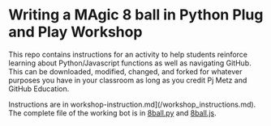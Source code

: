 # Writing a MAgic 8 ball in Python Plug and Play Workshop

This repo contains instructions for an activity to help students reinforce learning about Python/Javascript functions as well as navigating GitHub. This can be downloaded, modified, changed, and forked for whatever purposes you have in your classroom as long as you credit Pj Metz and GitHub Education. 

Instructions are in workshop-instruction.md](/workshop_instructions.md). The complete file of the working bot is in [8ball.py]() and [8ball.js](). 
